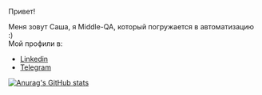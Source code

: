 Привет!

Меня зовут Саша, я Middle-QA, который погружается в автоматизацию :) </br>
Мой профили в:
- <a href="https://www.linkedin.com/in/nyashin-alex/"> Linkedin</a>
- <a href="https://t.me/nyashin_alex"> Telegram</a>

[![Anurag's GitHub stats](https://github-readme-stats.vercel.app/api?username=NyashinAlex&theme=dark)](https://github.com/anuraghazra/github-readme-stats)
